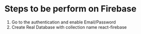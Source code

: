 # Steps to be perform on Firebase 
1. Go to the authentication and enable Email/Password
2. Create Real Database with collection name react-firebase